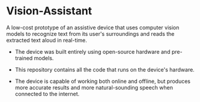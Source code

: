 # Vision-Assistant
A low-cost prototype of an assistive device that uses computer vision models to recognize text from its user's surroundings and reads the extracted text aloud in real-time.

 - The device was built entirely using open-source hardware and pre-trained models.
 - This repository contains all the code that runs on the device's hardware.

 - The device is capable of working both online and offline, but produces more accurate results and more natural-sounding speech when connected to the internet.
